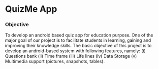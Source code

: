 # QuizMe App
### Objective


To develop an android based quiz app for education purpose.
One of the major goal of our project is to facilitate students in learning, gaining and improving their knowledge skills.
The basic objective of this project is to develop an android-based system with following features, 
namely: 
(i) Questions bank
(ii) Time frame
(iii) Life lines
(iv) Data Storage
(v) Multimedia support (pictures, snapshots, tables). 
